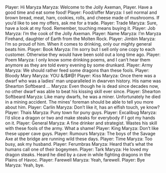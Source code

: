 Player: Hi Maryza
Maryza: Welcome to the Jolly Axeman, Player. Have a good time and eat some food!
Player: Food/offer
Maryza: I sell normal and brown bread, meat, ham, cookies, rolls, and cheese made of mushrooms. If you’d like to see my offers, ask me for a trade.
Player: Trade
Maryza: Sure, have a look at my food. Remember, touching means buying it.
Player: Job
Maryza: I’m the cook of the Jolly Axeman.
Player: Name
Maryza: I’m Maryza Firehand, daughter of Earth from the Molten Rock.
Player: Jimbin
Maryza: I’m so proud of him. When it comes to drinking, only our mighty general beats him.
Player: Book
Maryza: I’m sorry but I sell only one copy to each customer. Otherwise they would have been sold out a long time ago.
Player: Poem
Maryza: I only know some drinking poems, and I can’t hear them anymore as they are told every evening by some drunkard.
Player: Army
Maryza: We should rather feed some dragons than these fools.
Player: Bloody Mary
Maryza: YOU &/$#@!
Player: Kiss
Maryza: <sighs> Once there was a dwarf who was a ladies’ man unparalleled in dwarven history. His name was Shearton Softbeard …
Maryza: Even though he is dead since decades now, no other dwarf was able to beat his kissing skill ever since.
Player: Shearton Softbeard
Maryza: Like many dwarfs, he was a miner. Unfortunately he died in a mining accident. The mines’ foreman should be able to tell you more about him.
Player: Carlin
Maryza: Don’t like it, has an elfish touch, ye know?
Player: Thais
Maryza: Puny town for puny guys.
Player: Excalibug
Maryza: I’d slice a dragon or two and make steaks for everybody if I got my hands on it.
Player: General
Maryza: A fine drinker and strategist. Wastes his skill with these fools of the army. What a shame!
Player: King
Maryza: Don’t like these upper cave guys.
Player: Rumours
Maryza: The boys of the Savage Axe at the bridge are running wild these days.
Player: Time
Maryza: Too busy, ask my husband.
Player: Ferumbras
Maryza: Heard that’s what the humans call one of their bogeymen.
Player: Tark
Maryza: He loved my dragon steaks. Heard he died by a cave in while fighting dragons in the Plains of Havoc.
Player: Farewell
Maryza: Yeah, farewell.
Player: Bye
Maryza: Yeah, bye.